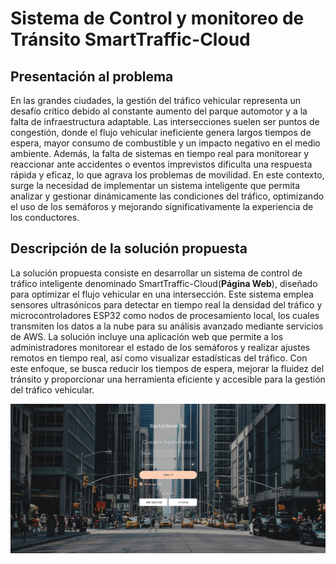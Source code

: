 # Sistema de Control y monitoreo de Tránsito SmartTraffic-Cloud

## Presentación al problema

En las grandes ciudades, la gestión del tráfico vehicular representa un desafío crítico debido al constante aumento del parque automotor y a la falta de infraestructura adaptable. Las intersecciones suelen ser puntos de congestión, donde el flujo vehicular ineficiente genera largos tiempos de espera, mayor consumo de combustible y un impacto negativo en el medio ambiente. Además, la falta de sistemas en tiempo real para monitorear y reaccionar ante accidentes o eventos imprevistos dificulta una respuesta rápida y eficaz, lo que agrava los problemas de movilidad. En este contexto, surge la necesidad de implementar un sistema inteligente que permita analizar y gestionar dinámicamente las condiciones del tráfico, optimizando el uso de los semáforos y mejorando significativamente la experiencia de los conductores.

## Descripción de la solución propuesta

La solución propuesta consiste en desarrollar un sistema de control de tráfico inteligente denominado SmartTraffic-Cloud(**Página Web**), diseñado para optimizar el flujo vehicular en una intersección. Este sistema emplea sensores ultrasónicos para detectar en tiempo real la densidad del tráfico y microcontroladores ESP32 como nodos de procesamiento local, los cuales transmiten los datos a la nube para su análisis avanzado mediante servicios de AWS. La solución incluye una aplicación web que permite a los administradores monitorear el estado de los semáforos y realizar ajustes remotos en tiempo real, así como visualizar estadísticas del tráfico. Con este enfoque, se busca reducir los tiempos de espera, mejorar la fluidez del tránsito y proporcionar una herramienta eficiente y accesible para la gestión del tráfico vehicular.

![SmartTraffic](./static/images/SmartTraffic.png)

